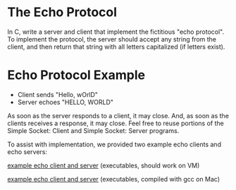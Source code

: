 # The Echo Protocol
In C, write a server and client that implement the fictitious "echo protocol". To implement the protocol, the server should accept any string from the client, and then return that string with all letters capitalized (if letters exist).

# Echo Protocol Example
- Client sends "Hello, wOrlD"
- Server echoes "HELLO, WORLD"

As soon as the server responds to a client, it may close. And, as soon as the clients receives a response, it may close. Feel free to reuse portions of the Simple Socket: Client and Simple Socket: Server programs.

To assist with implementation, we provided two example echo clients and echo servers:

[example echo client and server](https://s3.amazonaws.com/content.udacity-data.com/courses/ud923/resources/ud923-ps1-the-echo-protocol-exe-linux.zip) (executables, should work on VM)

[example echo client and server](https://s3.amazonaws.com/content.udacity-data.com/courses/ud923/resources/ud923-ps1-the-echo-protocol-exe.zip) (executables, compiled with gcc on Mac)